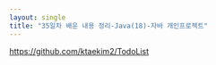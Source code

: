 ```yaml
---
layout: single
title: "35일차 배운 내용 정리-Java(18)-자바 개인프로젝트"
---
```

https://github.com/ktaekim2/TodoList